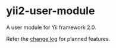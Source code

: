 yii2-user-module
================

A user module for Yii framework 2.0.

Refer the [change log](https://github.com/yiicommunity/yii2-user-module/blob/master/CHANGE.md) for planned features.
